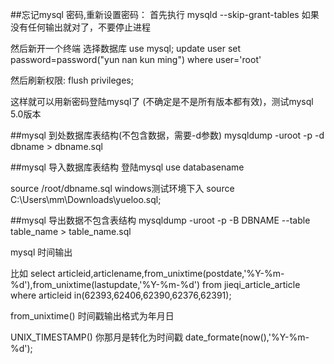 ##忘记mysql 密码,重新设置密码：
首先执行
mysqld --skip-grant-tables  如果没有任何输出就对了，不要停止进程

然后新开一个终端
选择数据库 use mysql;
update user set password=password("yun nan kun ming") where user='root'

然后刷新权限: flush privileges;

这样就可以用新密码登陆mysql了  (不确定是不是所有版本都有效)，测试mysql 5.0版本


##mysql 到处数据库表结构(不包含数据，需要-d参数)
mysqldump -uroot -p -d dbname > dbname.sql 

##mysql 导入数据库表结构
登陆mysql
use databasename

source /root/dbname.sql
windows测试环境下入
source C:\Users\mm\Downloads\yueloo.sql;
 


##mysql 导出数据不包含表结构
mysqldump -uroot -p -B DBNAME --table table_name > table_name.sql


mysql 时间输出

  比如
  select articleid,articlename,from_unixtime(postdate,'%Y-%m-%d'),from_unixtime(lastupdate,'%Y-%m-%d') from jieqi_article_article where articleid in(62393,62406,62390,62376,62391);
  
  from_unixtime() 时间戳输出格式为年月日
  
  UNIX_TIMESTAMP() 你那月是转化为时间戳
  date_formate(now(),'%Y-%m-%d');
